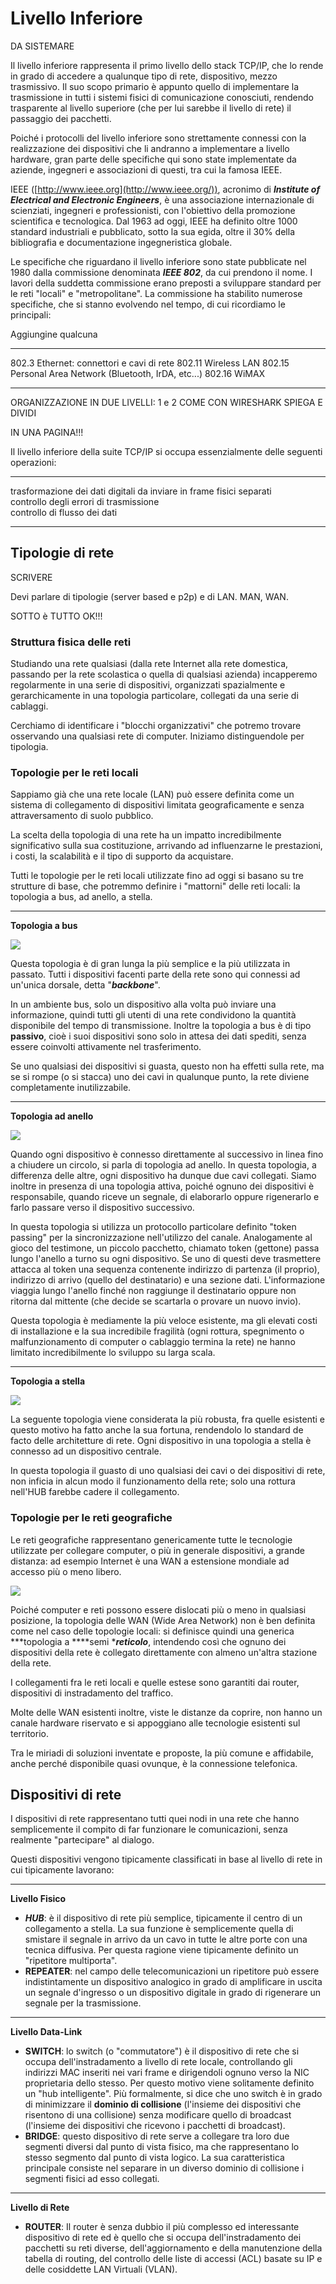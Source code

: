 # Livello Inferiore

DA SISTEMARE

Il livello inferiore rappresenta il primo livello dello stack TCP/IP,
che lo rende in grado di accedere a qualunque tipo di rete, dispositivo,
mezzo trasmissivo. Il suo scopo primario è appunto quello di
implementare la trasmissione in tutti i sistemi fisici di comunicazione
conosciuti, rendendo trasparente al livello superiore (che per lui
sarebbe il livello di rete) il passaggio dei pacchetti.

Poiché i protocolli del livello inferiore sono strettamente connessi con
la realizzazione dei dispositivi che li andranno a implementare a
livello hardware, gran parte delle specifiche qui sono state
implementate da aziende, ingegneri e associazioni di questi, tra cui la
famosa IEEE.

IEEE ([http://www.ieee.org](http://www.ieee.org/)), acronimo di
***Institute of Electrical and Electronic Engineers***, è una
associazione internazionale di scienziati, ingegneri e professionisti,
con l'obiettivo della promozione scientifica e tecnologica. Dal 1963 ad
oggi, IEEE ha definito oltre 1000 standard industriali e pubblicato,
sotto la sua egida, oltre il 30% della bibliografia e documentazione
ingegneristica globale.

Le specifiche che riguardano il livello inferiore sono state pubblicate
nel 1980 dalla commissione denominata ***IEEE 802***, da cui prendono il
nome. I lavori della suddetta commissione erano preposti a sviluppare
standard per le reti "locali" e "metropolitane". La commissione ha
stabilito numerose specifiche, che si stanno evolvendo nel tempo, di cui
ricordiamo le principali:

Aggiungine qualcuna

  -------- --------------------------------------------------
  802.3    Ethernet: connettori e cavi di rete
  802.11   Wireless LAN
  802.15   Personal Area Network (Bluetooth, IrDA, etc...)
  802.16   WiMAX
  -------- --------------------------------------------------

ORGANIZZAZIONE IN DUE LIVELLI: 1 e 2 COME CON WIRESHARK SPIEGA E DIVIDI

IN UNA PAGINA!!!

Il livello inferiore della suite TCP/IP si occupa essenzialmente delle
seguenti operazioni:

  ---------------------------------------------------------------------- --
  trasformazione dei dati digitali da inviare in frame fisici separati   
  controllo degli errori di trasmissione                                 
  controllo di flusso dei dati                                           
  ---------------------------------------------------------------------- --

## Tipologie di rete

SCRIVERE

Devi parlare di tipologie (server based e p2p) e di LAN. MAN, WAN.

SOTTO è TUTTO OK!!!

### Struttura fisica delle reti

Studiando una rete qualsiasi (dalla rete Internet alla rete domestica,
passando per la rete scolastica o quella di qualsiasi azienda)
incapperemo regolarmente in una serie di dispositivi, organizzati
spazialmente e gerarchicamente in una topologia particolare, collegati
da una serie di cablaggi.

Cerchiamo di identificare i "blocchi organizzativi" che potremo trovare
osservando una qualsiasi rete di computer. Iniziamo distinguendole per
tipologia.

### Topologie per le reti locali

Sappiamo già che una rete locale (LAN) può essere definita come un
sistema di collegamento di dispositivi limitata geograficamente e senza
attraversamento di suolo pubblico.

La scelta della topologia di una rete ha un impatto incredibilmente
significativo sulla sua costituzione, arrivando ad influenzarne le
prestazioni, i costi, la scalabilità e il tipo di supporto da
acquistare.

Tutti le topologie per le reti locali utilizzate fino ad oggi si basano
su tre strutture di base, che potremmo definire i "mattorni" delle reti
locali: la topologia a bus, ad anello, a stella.

---

**Topologia a bus**

![](topology_bus.jpg)

Questa topologia è di gran lunga la più semplice e la
più utilizzata in passato. Tutti i dispositivi facenti parte della rete
sono qui connessi ad un'unica dorsale, detta "***backbone***".

In un ambiente bus, solo un dispositivo alla volta può inviare una
informazione, quindi tutti gli utenti di una rete condividono la
quantità disponibile del tempo di transmissione. Inoltre la topologia a
bus è di tipo **passivo**, cioè i suoi dispositivi sono solo in attesa
dei dati spediti, senza essere coinvolti attivamente nel trasferimento.

Se uno qualsiasi dei dispositivi si guasta, questo non ha effetti sulla
rete, ma se si rompe (o si stacca) uno dei cavi in qualunque punto, la
rete diviene completamente inutilizzabile.

---

**Topologia ad anello**

![](topology_ring.jpg)

Quando ogni dispositivo è connesso direttamente al
successivo in linea fino a chiudere un circolo, si parla di topologia ad
anello. In questa topologia, a differenza delle altre, ogni dispositivo
ha dunque due cavi collegati. Siamo inoltre in presenza di una topologia
attiva, poiché ognuno dei dispositivi è responsabile, quando riceve un
segnale, di elaborarlo oppure rigenerarlo e farlo passare verso il
dispositivo successivo.

In questa topologia si utilizza un protocollo particolare definito
"token passing" per la sincronizzazione nell'utilizzo del canale.
Analogamente al gioco del testimone, un piccolo pacchetto, chiamato
token (gettone) passa lungo l'anello a turno su ogni dispositivo. Se
uno di questi deve trasmettere attacca al token una sequenza contenente
indirizzo di partenza (il proprio), indirizzo di arrivo (quello del
destinatario) e una sezione dati. L'informazione viaggia lungo
l'anello finché non raggiunge il destinatario oppure non ritorna dal
mittente (che decide se scartarla o provare un nuovo invio).

Questa topologia è mediamente la più veloce esistente, ma gli elevati
costi di installazione e la sua incredibile fragilità (ogni rottura,
spegnimento o malfunzionamento di computer o cablaggio termina la rete)
ne hanno limitato incredibilmente lo sviluppo su larga scala.

---

**Topologia a stella**

![](topology_star.jpg)

La seguente topologia viene considerata la più robusta,
fra quelle esistenti e questo motivo ha fatto anche la sua fortuna,
rendendolo lo standard de facto delle architetture di rete. Ogni
dispositivo in una topologia a stella è connesso ad un dispositivo
centrale.

In questa topologia il guasto di uno qualsiasi dei cavi o dei
dispositivi di rete, non inficia in alcun modo il funzionamento della
rete; solo una rottura nell'HUB farebbe cadere il collegamento.


### Topologie per le reti geografiche

Le reti geografiche rappresentano genericamente tutte le tecnologie
utilizzate per collegare computer, o più in generale dispositivi, a
grande distanza: ad esempio Internet è una WAN a estensione mondiale ad
accesso più o meno libero.

![](topology_caz.jpg)

Poiché computer e reti possono essere
dislocati più o meno in qualsiasi posizione, la topologia
delle WAN (Wide Area Network) non è ben definita come nel caso delle
topologie locali: si definisce quindi una generica ***topologia a
****semi ****reticolo***, intendendo così che ognuno dei dispositivi
della rete è collegato direttamente con almeno un'altra stazione della
rete.

I collegamenti fra le reti locali e quelle estese sono garantiti dai
router, dispositivi di instradamento del traffico.

Molte delle WAN esistenti inoltre, viste le distanze da coprire, non
hanno un canale hardware riservato e si appoggiano alle tecnologie
esistenti sul territorio.

Tra le miriadi di soluzioni inventate e proposte, la più comune e
affidabile, anche perché disponibile quasi ovunque, è la connessione
telefonica.

## Dispositivi di rete

I dispositivi di rete rappresentano tutti quei nodi in una rete che
hanno semplicemente il compito di far funzionare le comunicazioni, senza
realmente "partecipare" al dialogo.

Questi dispositivi vengono tipicamente classificati in base al livello
di rete in cui tipicamente lavorano:

---

**Livello Fisico**

-   ***HUB***: è il dispositivo di rete più semplice, tipicamente il
    centro di un collegamento a stella. La sua funzione è semplicemente
    quella di smistare il segnale in arrivo da un cavo in tutte le altre
    porte con una tecnica diffusiva. Per questa ragione viene
    tipicamente definito un "ripetitore multiporta".
-   **REPEATER**: nel campo delle telecomunicazioni un ripetitore può
    essere indistintamente un dispositivo analogico in grado di
    amplificare in uscita un segnale d'ingresso o un dispositivo
    digitale in grado di rigenerare un segnale per la trasmissione.

---

**Livello Data-Link**

-   **SWITCH**: lo switch (o "commutatore") è il dispositivo di rete che
    si occupa dell'instradamento a livello di rete locale, controllando
    gli indirizzi MAC inseriti nei vari frame e dirigendoli ognuno verso
    la NIC proprietaria dello stesso. Per questo motivo viene
    solitamente definito un "hub intelligente". Più formalmente, si dice
    che uno switch è in grado di minimizzare il **dominio di
    collisione** (l'insieme dei dispositivi che risentono di una
    collisione) senza modificare quello di broadcast (l'insieme dei
    dispositivi che ricevono i pacchetti di broadcast).
-   **BRIDGE**: questo dispositivo di rete serve a collegare tra loro
    due segmenti diversi dal punto di vista fisico, ma che rappresentano
    lo stesso segmento dal punto di vista logico. La sua caratteristica
    principale consiste nel separare in un diverso dominio di collisione
    i segmenti fisici ad esso collegati.


---

**Livello di Rete**

-   **ROUTER**: Il router è senza dubbio il più complesso ed
    interessante dispositivo di rete ed è quello che si occupa
    dell'instradamento dei pacchetti su reti diverse,
    dell'aggiornamento e della manutenzione della tabella di routing,
    del controllo delle liste di accessi (ACL) basate su IP e delle
    cosiddette LAN Virtuali (VLAN).

